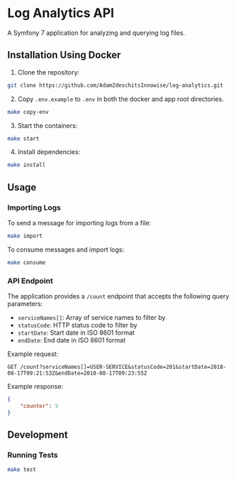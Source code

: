 # Log Analytics API

A Symfony 7 application for analyzing and querying log files.

## Installation Using Docker

1. Clone the repository:
```bash
git clone https://github.com/AdamZdeschitsInnowise/log-analytics.git
```

2. Copy `.env.example` to `.env` in both the docker and app root directories.
```bash
make copy-env
```

3. Start the containers:
```bash
make start
```

4. Install dependencies:
```bash
make install
```

## Usage

### Importing Logs

To send a message for importing logs from a file:

```bash
make import
```

To consume messages and import logs:

```bash
make consume
```

### API Endpoint

The application provides a `/count` endpoint that accepts the following query parameters:

- `serviceNames[]`: Array of service names to filter by
- `statusCode`: HTTP status code to filter by
- `startDate`: Start date in ISO 8601 format
- `endDate`: End date in ISO 8601 format

Example request:
```
GET /count?serviceNames[]=USER-SERVICE&statusCode=201&startDate=2018-08-17T09:21:53Z&endDate=2018-08-17T09:23:55Z
```

Example response:
```json
{
    "counter": 5
}
```

## Development

### Running Tests

```bash
make test
```